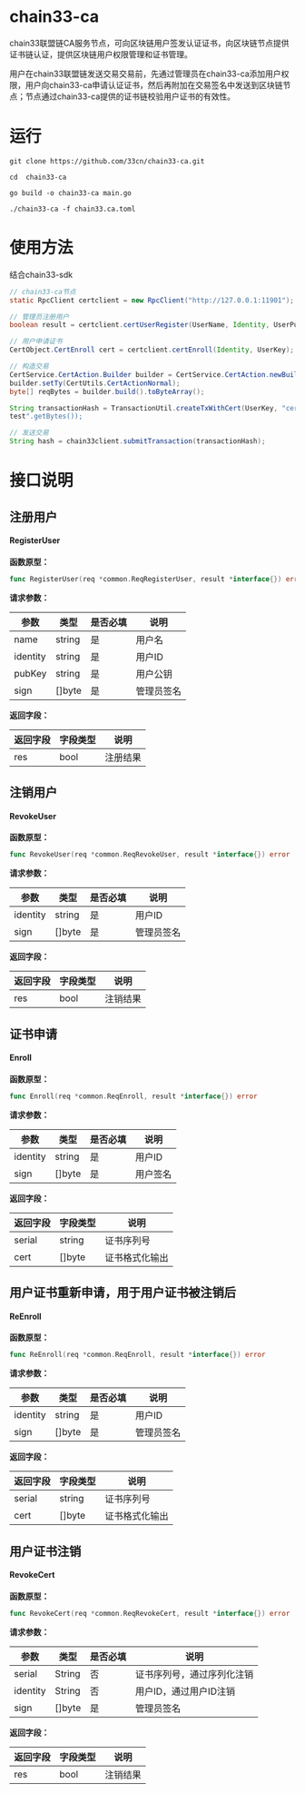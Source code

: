 # chain33-ca

chain33联盟链CA服务节点，可向区块链用户签发认证证书，向区块链节点提供证书链认证，提供区块链用户权限管理和证书管理。 

用户在chain33联盟链发送交易交易前，先通过管理员在chain33-ca添加用户权限，用户向chain33-ca申请认证证书，然后再附加在交易签名中发送到区块链节点；节点通过chain33-ca提供的证书链校验用户证书的有效性。

# 运行
``` shell
git clone https://github.com/33cn/chain33-ca.git

cd  chain33-ca

go build -o chain33-ca main.go

./chain33-ca -f chain33.ca.toml
```

# 使用方法
结合chain33-sdk

```java
// chain33-ca节点
static RpcClient certclient = new RpcClient("http://127.0.0.1:11901");

// 管理员注册用户
boolean result = certclient.certUserRegister(UserName, Identity, UserPub, AdminKey);

// 用户申请证书
CertObject.CertEnroll cert = certclient.certEnroll(Identity, UserKey);

// 构造交易
CertService.CertAction.Builder builder = CertService.CertAction.newBuilder();
builder.setTy(CertUtils.CertActionNormal);
byte[] reqBytes = builder.build().toByteArray();

String transactionHash = TransactionUtil.createTxWithCert(UserKey, "cert", reqBytes, SignType.SM2, cert.getCert(), "ca 
test".getBytes());

// 发送交易
String hash = chain33client.submitTransaction(transactionHash);
```

# 接口说明

## 注册用户
#### RegisterUser

**函数原型：**

```go
func RegisterUser(req *common.ReqRegisterUser, result *interface{}) error
```

**请求参数：**

|参数|类型|是否必填|说明|
|----|----|----|----|
|name|string|是|用户名|
|identity|string|是|用户ID|
|pubKey|string|是|用户公钥|
|sign|[]byte|是|管理员签名|

**返回字段：**

|返回字段|字段类型|说明|
|----|----|----|
|res|bool|注册结果|

## 注销用户
#### RevokeUser

**函数原型：**

```go
func RevokeUser(req *common.ReqRevokeUser, result *interface{}) error
```

**请求参数：**

|参数|类型|是否必填|说明|
|----|----|----|----|
|identity|string|是|用户ID|
|sign|[]byte|是|管理员签名|

**返回字段：**

|返回字段|字段类型|说明|
|----|----|----|
|res|bool|注销结果|

## 证书申请
#### Enroll

**函数原型：**

```go
func Enroll(req *common.ReqEnroll, result *interface{}) error
```

**请求参数：**

|参数|类型|是否必填|说明|
|----|----|----|----|
|identity|string|是|用户ID|
|sign|[]byte|是|用户签名|

**返回字段：**

|返回字段|字段类型|说明|
|----|----|----|
|serial|string|证书序列号|
|cert|[]byte|证书格式化输出|


## 用户证书重新申请，用于用户证书被注销后
#### ReEnroll

**函数原型：**

```go
func ReEnroll(req *common.ReqEnroll, result *interface{}) error
```
**请求参数：**

|参数|类型|是否必填|说明|
|----|----|----|----|
|identity|string|是|用户ID|
|sign|[]byte|是|管理员签名|

**返回字段：**

|返回字段|字段类型|说明|
|----|----|----|
|serial|string|证书序列号|
|cert|[]byte|证书格式化输出|


## 用户证书注销
#### RevokeCert

**函数原型：**

```go
func RevokeCert(req *common.ReqRevokeCert, result *interface{}) error
```

**请求参数：**

|参数|类型|是否必填|说明|
|----|----|----|----|
|serial|String|否|证书序列号，通过序列化注销|
|identity|String|否|用户ID，通过用户ID注销|
|sign|[]byte|是|管理员签名|

**返回字段：**

|返回字段|字段类型|说明|
|----|----|----|
|res|bool|注销结果|
